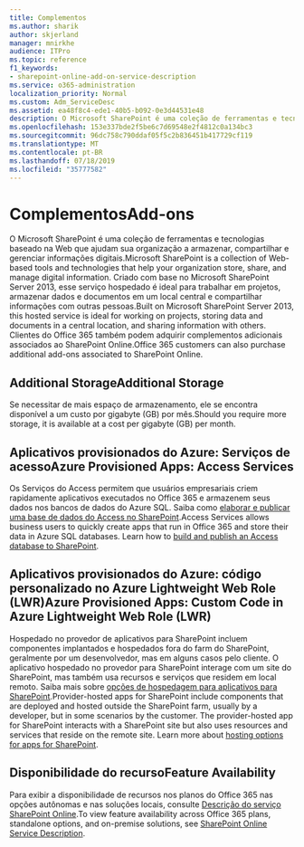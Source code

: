 ```yaml
---
title: Complementos
ms.author: sharik
author: skjerland
manager: mnirkhe
audience: ITPro
ms.topic: reference
f1_keywords:
- sharepoint-online-add-on-service-description
ms.service: o365-administration
localization_priority: Normal
ms.custom: Adm_ServiceDesc
ms.assetid: ea48f8c4-ede1-40b5-b092-0e3d44531e48
description: O Microsoft SharePoint é uma coleção de ferramentas e tecnologias baseado na Web que ajudam sua organização a armazenar, compartilhar e gerenciar informações digitais. Criado com base no Microsoft SharePoint Server 2013, esse serviço hospedado é ideal para trabalhar em projetos, armazenar dados e documentos em um local central e compartilhar informações com outras pessoas. Clientes do Office 365 também podem adquirir complementos adicionais associados ao SharePoint Online.
ms.openlocfilehash: 153e337bde2f5be6c7d69548e2f4812c0a134bc3
ms.sourcegitcommit: 96dc758c790ddaf05f5c2b836451b417729cf119
ms.translationtype: MT
ms.contentlocale: pt-BR
ms.lasthandoff: 07/18/2019
ms.locfileid: "35777582"
---
```

# <a name="add-ons"></a><span data-ttu-id="9d0fa-105">Complementos</span><span class="sxs-lookup"><span data-stu-id="9d0fa-105">Add-ons</span></span>

<span data-ttu-id="9d0fa-106">O Microsoft SharePoint é uma coleção de ferramentas e tecnologias baseado na Web que ajudam sua organização a armazenar, compartilhar e gerenciar informações digitais.</span><span class="sxs-lookup"><span data-stu-id="9d0fa-106">Microsoft SharePoint is a collection of Web-based tools and technologies that help your organization store, share, and manage digital information.</span></span> <span data-ttu-id="9d0fa-107">Criado com base no Microsoft SharePoint Server 2013, esse serviço hospedado é ideal para trabalhar em projetos, armazenar dados e documentos em um local central e compartilhar informações com outras pessoas.</span><span class="sxs-lookup"><span data-stu-id="9d0fa-107">Built on Microsoft SharePoint Server 2013, this hosted service is ideal for working on projects, storing data and documents in a central location, and sharing information with others.</span></span> <span data-ttu-id="9d0fa-108">Clientes do Office 365 também podem adquirir complementos adicionais associados ao SharePoint Online.</span><span class="sxs-lookup"><span data-stu-id="9d0fa-108">Office 365 customers can also purchase additional add-ons associated to SharePoint Online.</span></span>
  
## <a name="additional-storage"></a><span data-ttu-id="9d0fa-109">Additional Storage</span><span class="sxs-lookup"><span data-stu-id="9d0fa-109">Additional Storage</span></span>
<span data-ttu-id="9d0fa-110"><a name="bkmk_AdditionalStorage"> </a></span><span class="sxs-lookup"><span data-stu-id="9d0fa-110"></span></span>

<span data-ttu-id="9d0fa-111">Se necessitar de mais espaço de armazenamento, ele se encontra disponível a um custo por gigabyte (GB) por mês.</span><span class="sxs-lookup"><span data-stu-id="9d0fa-111">Should you require more storage, it is available at a cost per gigabyte (GB) per month.</span></span>
  
## <a name="azure-provisioned-apps-access-services"></a><span data-ttu-id="9d0fa-112">Aplicativos provisionados do Azure: Serviços de acesso</span><span class="sxs-lookup"><span data-stu-id="9d0fa-112">Azure Provisioned Apps: Access Services</span></span>
<span data-ttu-id="9d0fa-113"><a name="bkmk_AzureProvisionedAppsAccessServices"> </a></span><span class="sxs-lookup"><span data-stu-id="9d0fa-113"></span></span>

<span data-ttu-id="9d0fa-p103">Os Serviços do Access permitem que usuários empresariais criem rapidamente aplicativos executados no Office 365 e armazenem seus dados nos bancos de dados do Azure SQL. Saiba como [elaborar e publicar uma base de dados do Access no SharePoint](https://go.microsoft.com/fwlink/p/?LinkID=393754).</span><span class="sxs-lookup"><span data-stu-id="9d0fa-p103">Access Services allows business users to quickly create apps that run in Office 365 and store their data in Azure SQL databases. Learn how to [build and publish an Access database to SharePoint](https://go.microsoft.com/fwlink/p/?LinkID=393754).</span></span>
  
## <a name="azure-provisioned-apps-custom-code-in-azure-lightweight-web-role-lwr"></a><span data-ttu-id="9d0fa-116">Aplicativos provisionados do Azure: código personalizado no Azure Lightweight Web Role (LWR)</span><span class="sxs-lookup"><span data-stu-id="9d0fa-116">Azure Provisioned Apps: Custom Code in Azure Lightweight Web Role (LWR)</span></span>
<span data-ttu-id="9d0fa-117"><a name="bkmk_AzureProvisionedAppsCustomCodeinAzureLWR"> </a></span><span class="sxs-lookup"><span data-stu-id="9d0fa-117"></span></span>

<span data-ttu-id="9d0fa-p104">Hospedado no provedor de aplicativos para SharePoint incluem componentes implantados e hospedados fora do farm do SharePoint, geralmente por um desenvolvedor, mas em alguns casos pelo cliente. O aplicativo hospedado no provedor para SharePoint interage com um site do SharePoint, mas também usa recursos e serviços que residem em local remoto. Saiba mais sobre [opções de hospedagem para aplicativos para SharePoint](https://go.microsoft.com/fwlink/?LinkId=271314).</span><span class="sxs-lookup"><span data-stu-id="9d0fa-p104">Provider-hosted apps for SharePoint include components that are deployed and hosted outside the SharePoint farm, usually by a developer, but in some scenarios by the customer. The provider-hosted app for SharePoint interacts with a SharePoint site but also uses resources and services that reside on the remote site. Learn more about [hosting options for apps for SharePoint](https://go.microsoft.com/fwlink/?LinkId=271314).</span></span>
  
## <a name="feature-availability"></a><span data-ttu-id="9d0fa-121">Disponibilidade do recurso</span><span class="sxs-lookup"><span data-stu-id="9d0fa-121">Feature Availability</span></span>
<span data-ttu-id="9d0fa-122"><a name="bkmk_AzureProvisionedAppsCustomCodeinAzureLWR"> </a></span><span class="sxs-lookup"><span data-stu-id="9d0fa-122"></span></span>

<span data-ttu-id="9d0fa-123">Para exibir a disponibilidade de recursos nos planos do Office 365 nas opções autônomas e nas soluções locais, consulte [Descrição do serviço SharePoint Online](sharepoint-online-service-description.md).</span><span class="sxs-lookup"><span data-stu-id="9d0fa-123">To view feature availability across Office 365 plans, standalone options, and on-premise solutions, see [SharePoint Online Service Description](sharepoint-online-service-description.md).</span></span>
  

